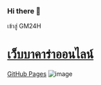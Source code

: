 ### Hi there 👋

<!--
**gm24h/gm24h** is a ✨ _special_ ✨ repository because its `README.md` (this file) appears on your GitHub profile.

Here are some ideas to get you started:

- 🔭 I’m currently working on ...
- 🌱 I’m currently learning ...
- 👯 I’m looking to collaborate on ...
- 🤔 I’m looking for help with ...
- 💬 Ask me about ...
- 📫 How to reach me: ...
- 😄 Pronouns: ...
- ⚡ Fun fact: ...
-->
เข้าสู่ GM24H [<h1>เว็บบาคาร่าออนไลน์</h1>](https://gm24h.com/)
[GitHub Pages](https://gm24h.com/)
![image](https://user-images.githubusercontent.com/113914695/191908734-94f7a53e-f276-4641-8500-fe09d0a42c23.png)
